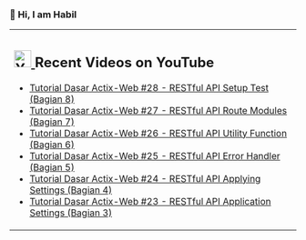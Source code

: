 ### 👋 Hi, I am Habil

<table><tr><td valign="top" width="50%">

## <a href="https://www.youtube.com/channel/UCBRxDSTfr2aJVODDh4WG_7g"><img src="https://cdn.worldvectorlogo.com/logos/youtube-icon.svg" title="YouTube ChannelDocker" alt="Youtube Channel" width="30"/> </a>   Recent Videos on YouTube      
 
<!-- YOUTUBE-VIDEOS-LIST:START -->
- [Tutorial Dasar Actix-Web #28 - RESTful API Setup Test (Bagian 8)](https://www.youtube.com/watch?v=bWZ5i_VfsHw)
- [Tutorial Dasar Actix-Web #27 - RESTful API Route Modules (Bagian 7)](https://www.youtube.com/watch?v=aYMjy2j0j1s)
- [Tutorial Dasar Actix-Web #26 - RESTful API Utility Function (Bagian 6)](https://www.youtube.com/watch?v=zZ1Wk5ZUvaY)
- [Tutorial Dasar Actix-Web #25 - RESTful API Error Handler (Bagian 5)](https://www.youtube.com/watch?v=lCw4OkclQyI)
- [Tutorial Dasar Actix-Web #24 - RESTful API Applying Settings (Bagian 4)](https://www.youtube.com/watch?v=_RbU7V6BZZI)
- [Tutorial Dasar Actix-Web #23 - RESTful API Application Settings (Bagian 3)](https://www.youtube.com/watch?v=yXmpaiTZrdo)
<!-- YOUTUBE-VIDEOS-LIST:END --> 
</td></tr></table>
